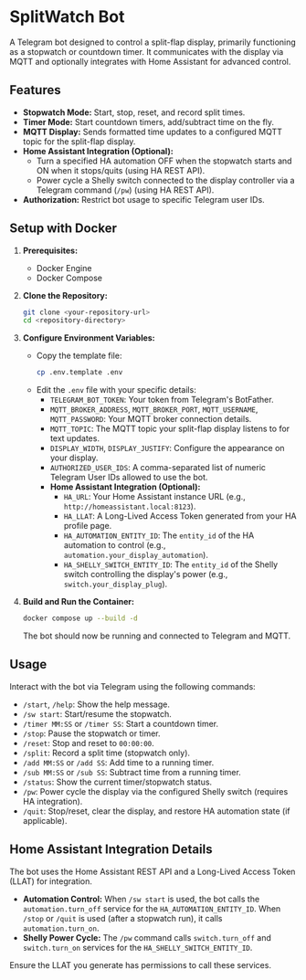 # SplitWatch Bot

A Telegram bot designed to control a split-flap display, primarily functioning as a stopwatch or countdown timer. It communicates with the display via MQTT and optionally integrates with Home Assistant for advanced control.

## Features

*   **Stopwatch Mode:** Start, stop, reset, and record split times.
*   **Timer Mode:** Start countdown timers, add/subtract time on the fly.
*   **MQTT Display:** Sends formatted time updates to a configured MQTT topic for the split-flap display.
*   **Home Assistant Integration (Optional):**
    *   Turn a specified HA automation OFF when the stopwatch starts and ON when it stops/quits (using HA REST API).
    *   Power cycle a Shelly switch connected to the display controller via a Telegram command (`/pw`) (using HA REST API).
*   **Authorization:** Restrict bot usage to specific Telegram user IDs.

## Setup with Docker

1.  **Prerequisites:**
    *   Docker Engine
    *   Docker Compose

2.  **Clone the Repository:**
    ```bash
    git clone <your-repository-url>
    cd <repository-directory>
    ```

3.  **Configure Environment Variables:**
    *   Copy the template file:
        ```bash
        cp .env.template .env
        ```
    *   Edit the `.env` file with your specific details:
        *   `TELEGRAM_BOT_TOKEN`: Your token from Telegram's BotFather.
        *   `MQTT_BROKER_ADDRESS`, `MQTT_BROKER_PORT`, `MQTT_USERNAME`, `MQTT_PASSWORD`: Your MQTT broker connection details.
        *   `MQTT_TOPIC`: The MQTT topic your split-flap display listens to for text updates.
        *   `DISPLAY_WIDTH`, `DISPLAY_JUSTIFY`: Configure the appearance on your display.
        *   `AUTHORIZED_USER_IDS`: A comma-separated list of numeric Telegram User IDs allowed to use the bot.
        *   **Home Assistant Integration (Optional):**
            *   `HA_URL`: Your Home Assistant instance URL (e.g., `http://homeassistant.local:8123`).
            *   `HA_LLAT`: A Long-Lived Access Token generated from your HA profile page.
            *   `HA_AUTOMATION_ENTITY_ID`: The `entity_id` of the HA automation to control (e.g., `automation.your_display_automation`).
            *   `HA_SHELLY_SWITCH_ENTITY_ID`: The `entity_id` of the Shelly switch controlling the display's power (e.g., `switch.your_display_plug`).

4.  **Build and Run the Container:**
    ```bash
    docker compose up --build -d
    ```
    The bot should now be running and connected to Telegram and MQTT.

## Usage

Interact with the bot via Telegram using the following commands:

*   `/start`, `/help`: Show the help message.
*   `/sw start`: Start/resume the stopwatch.
*   `/timer MM:SS` or `/timer SS`: Start a countdown timer.
*   `/stop`: Pause the stopwatch or timer.
*   `/reset`: Stop and reset to `00:00:00`.
*   `/split`: Record a split time (stopwatch only).
*   `/add MM:SS` or `/add SS`: Add time to a running timer.
*   `/sub MM:SS` or `/sub SS`: Subtract time from a running timer.
*   `/status`: Show the current timer/stopwatch status.
*   `/pw`: Power cycle the display via the configured Shelly switch (requires HA integration).
*   `/quit`: Stop/reset, clear the display, and restore HA automation state (if applicable).

## Home Assistant Integration Details

The bot uses the Home Assistant REST API and a Long-Lived Access Token (LLAT) for integration.

*   **Automation Control:** When `/sw start` is used, the bot calls the `automation.turn_off` service for the `HA_AUTOMATION_ENTITY_ID`. When `/stop` or `/quit` is used (after a stopwatch run), it calls `automation.turn_on`.
*   **Shelly Power Cycle:** The `/pw` command calls `switch.turn_off` and `switch.turn_on` services for the `HA_SHELLY_SWITCH_ENTITY_ID`.

Ensure the LLAT you generate has permissions to call these services.
